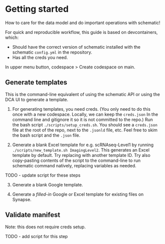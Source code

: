 # Getting started

How to care for the data model and do important operations with schematic!

For quick and reproducible workflow, this guide is based on devcontainers, which:
- Should have the correct version of schematic installed with the schematic `config.yml` in the repository.
- Has all the creds you need.

In upper menu button, codespace > Create codespace on main.

## Generate templates

This is the command-line equivalent of using the schematic API or using the DCA UI to generate a template.

1. For generating templates, you need creds. (You only need to do this once with a new codespace. Locally, we can keep the `creds.json` In the command line and gitignore it so it is not committed to the repo.) Run the bash script `./scripts/setup_creds.sh`. You should see a `creds.json` file at the root of the repo, next to the `.jsonld` file, etc. Feel free to skim the bash script and the `.json` file.

2. Generate a blank Excel template for e.g. scRNAseq-Level1 by running `./scripts/new_template.sh ImagingLevel2`. This generates an Excel template by default. Try replacing with another template ID. Try also copy-pasting contents of the script to the command-line to run schematic command natively, replacing variables as needed.

TODO - update script for these steps

3. Generate a blank Google template.

4. Generate a *filled-in* Google or Excel template for existing files on Synapse.

 
## Validate manifest

Note: this does not require creds setup.

TODO - add script for this step





